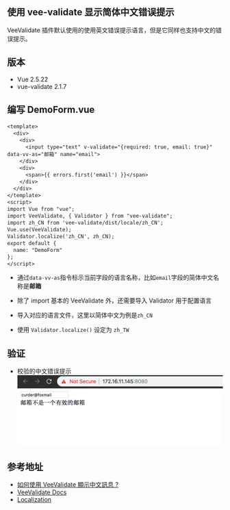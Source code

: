 ## 使用 vee-validate 显示简体中文错误提示

VeeValidate 插件默认使用的使用英文错误提示语言，但是它同样也支持中文的错误提示。

## 版本

- Vue 2.5.22
- vue-validate 2.1.7

## 编写 DemoForm.vue

```
<template>
  <div>
    <div>
      <input type="text" v-validate="{required: true, email: true}" data-vv-as="邮箱" name="email">
    </div>
    <div>
      <span>{{ errors.first('email') }}</span>
    </div>
  </div>
</template>
<script>
import Vue from "vue";
import VeeValidate, { Validator } from "vee-validate";
import zh_CN from 'vee-validate/dist/locale/zh_CN';
Vue.use(VeeValidate);
Validator.localize('zh_CN', zh_CN);
export default {
  name: "DemoForm"
};
</script>
```

- 通过`data-vv-as`指令标示当前字段的语言名称，比如`email`字段的简体中文名称是**邮箱**

- 除了 import 基本的 VeeValidate 外，还需要导入 Validator 用于配置语言

- 导入对应的语言文件，这里以简体中文为例是`zh_CN`

- 使用 `Validator.localize()` 设定为 `zh_TW`

## 验证

- 校验的中文错误提示
  ![](/assets/vue/vee-validate/vee-validate-localization.png)

## 参考地址

- [如何使用 VeeValidate 顯示中文訊息 ?](https://oomusou.io/vue/vee-validate/chinese-message/)
- [VeeValidate Docs](https://baianat.github.io/vee-validate/)
- [Localization](https://baianat.github.io/vee-validate/guide/localization.html)

